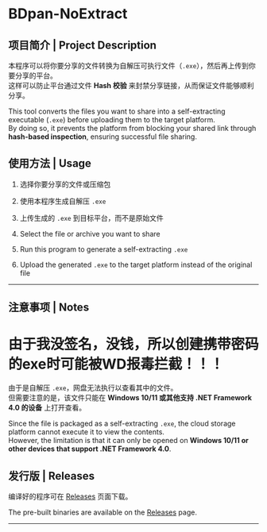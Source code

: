 # BDpan-NoExtract

## 项目简介 | Project Description
本程序可以将你要分享的文件转换为自解压可执行文件（`.exe`），然后再上传到你要分享的平台。  
这样可以防止平台通过文件 **Hash 校验** 来封禁分享链接，从而保证文件能够顺利分享。  

This tool converts the files you want to share into a self-extracting executable (`.exe`) before uploading them to the target platform.  
By doing so, it prevents the platform from blocking your shared link through **hash-based inspection**, ensuring successful file sharing.  

## 使用方法 | Usage
1. 选择你要分享的文件或压缩包  
2. 使用本程序生成自解压 `.exe`  
3. 上传生成的 `.exe` 到目标平台，而不是原始文件  

1. Select the file or archive you want to share  
2. Run this program to generate a self-extracting `.exe`  
3. Upload the generated `.exe` to the target platform instead of the original file  

---
## 注意事项 | Notes
# 由于我没签名，没钱，所以创建携带密码的exe时可能被WD报毒拦截！！！
由于是自解压 `.exe`，网盘无法执行以查看其中的文件。  
但需要注意的是，该文件只能在 **Windows 10/11 或其他支持 .NET Framework 4.0 的设备** 上打开查看。  

Since the file is packaged as a self-extracting `.exe`, the cloud storage platform cannot execute it to view the contents.  
However, the limitation is that it can only be opened on **Windows 10/11 or other devices that support .NET Framework 4.0**.

## 发行版 | Releases
编译好的程序可在 [Releases](../../releases) 页面下载。  

The pre-built binaries are available on the [Releases](../../releases) page.  

---

